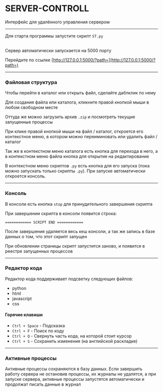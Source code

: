# SERVER-CONTROLL
Интерфейс для удалённого управления сервером

---

Для старта программы запустите скрипт `ST.py`
<br><br>

Сервер автоматически запускается на 5000 порту

Перейдите по ссылке
[http://127.0.0.1:5000/?path=](http://127.0.0.1:5000/?path=)

---

### Файловая структура

Чтобы перейти в каталог или открыть файл, сделайте даблклик по нему

Для создания файла или каталога, кликните правой кнопкой мыши в любом свободном месте

Оттуда же можно загрузить архив `.zip` и посмотреть текущие запущенные процессы

При клике правой кнопкой мыши на файл / каталог, откроется его контекстное меню, в котором можно переиминовать или удалить файл / каталог

Так же в контекстном меню каталога есть кнопка для перехода в него, а в контекстном меню файла кнопка для открытие на редактирование

В контекстном меню скриптов `.py` есть кнопка для его запуска (пока можно запускать только скрипты `.py`). При запуске автоматически откроется консоль.

---

### Консоль

В консоли есть кнопка `stop` для принудительного завершения скрипта

При завершении скрипта в консоли появится строка:

`============ SCRIPT END ============`

После завершения удаляется весь кеш консоли, а так же запись в базе данных о том, что этот скрипт запущен

При обновлении страницы скрипт запустится заново, и появится в реестре запущенных процессов

---

### Редактор кода

Редактор кода поддерживает подсветку следующих файлов:
* python
* html
* javascript
* css

#### Горячие клавиши
* `Ctrl + Space` - Подсказка
* `Ctrl + F` - Поиск по коду
* `Ctrl + Q` - Свернуть часть кода, на которой стоит курсор
* `Ctrl + S` - Сохранить изменения (на английской раскладке)

---

### Активные процессы


Активные процессы сохраняются в базу данных. 
Если завершить работу сервера не остановив процессы, их журналы не удалятся, 
а при запуске сервера, активные процессы запустятся автоматически и продолжат писать данные в журнал